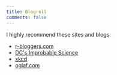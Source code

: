 ```yaml
---
title: Blogroll
comments: false
---
```


I highly recommend these sites and blogs:

- [r-bloggers.com](https://www.r-bloggers.com/)
- [DC's Improbable Science](http://www.dcscience.net/)
- [xkcd](https://xkcd.com/)
- [oglaf.com](http://oglaf.com/latest/)
